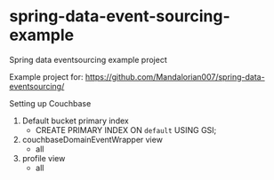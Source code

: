 # spring-data-event-sourcing-example
Spring data eventsourcing example project

Example project for: https://github.com/Mandalorian007/spring-data-eventsourcing/

Setting up Couchbase

1.  Default bucket primary index
    *  CREATE PRIMARY INDEX ON `default` USING GSI;
2.  couchbaseDomainEventWrapper view
    *  all
3.  profile view
    *  all
